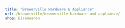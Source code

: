 ```yaml
---
title: "Browerville Hardware & Appliance"
url: /browerville/browerville-hardware-und-appliance/
shop: Eisenwaren
---
```

